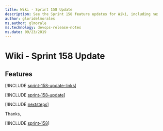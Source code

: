 ```yaml
---
title: Wiki - Sprint 158 Update
description: See the Sprint 158 feature updates for Wiki, including next steps.
author: gloridelmorales
ms.author: glmorale
ms.technology: devops-release-notes
ms.date: 09/23/2019
---
```


# Wiki - Sprint 158 Update

## Features

[!INCLUDE [sprint-158-update-links](../includes/wiki/sprint-158-update-links.md)]

[!INCLUDE [sprint-158-update](../includes/wiki/sprint-158-update.md)]

[!INCLUDE [nextsteps](../includes/nextsteps.md)]

Thanks,

[!INCLUDE [sprint-158](../includes/signer/sprint-158.md)]
